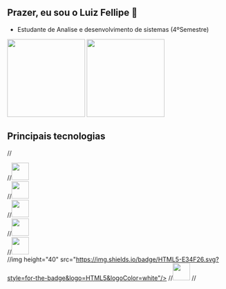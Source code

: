 ## Prazer, eu sou o Luiz Fellipe 👋
<ul>
          <li>Estudante de Analise e desenvolvimento de sistemas (4ºSemestre)
          
</ul>

<div>
<img height= "180em" src="https://github-readme-stats.vercel.app/api?username=luiz5421&show_icons=true&theme=dracula">
<img height="180em" src="https://github-readme-stats.vercel.app/api/top-langs/?username=luiz5421&layout=compact&theme=dracula">
</div>

## Principais tecnologias

//<div>
//<img height="40"  src="https://img.shields.io/badge/React-61DAFB.svg?style=for-the-badge&logo=React&logoColor=black" />  
//<img height="40"  src="https://img.shields.io/badge/JavaScript-F7DF1E.svg?style=for-the-badge&logo=JavaScript&logoColor=black" />  
//<img height="40"  src="https://img.shields.io/badge/Node.js-5FA04E.svg?style=for-the-badge&logo=nodedotjs&logoColor=white" />    
//<img height="40"  src="https://img.shields.io/badge/MongoDB-47A248.svg?style=for-the-badge&logo=MongoDB&logoColor=white" />   
//<img height="40"  src="https://img.shields.io/badge/Prisma-2D3748.svg?style=for-the-badge&logo=Prisma&logoColor=white" />   
//img height="40"  src="https://img.shields.io/badge/HTML5-E34F26.svg?style=for-the-badge&logo=HTML5&logoColor=white"/>
//<img height="40"  src="https://img.shields.io/badge/CSS3-1572B6.svg?style=for-the-badge&logo=CSS3&logoColor=white" />
//</div>
